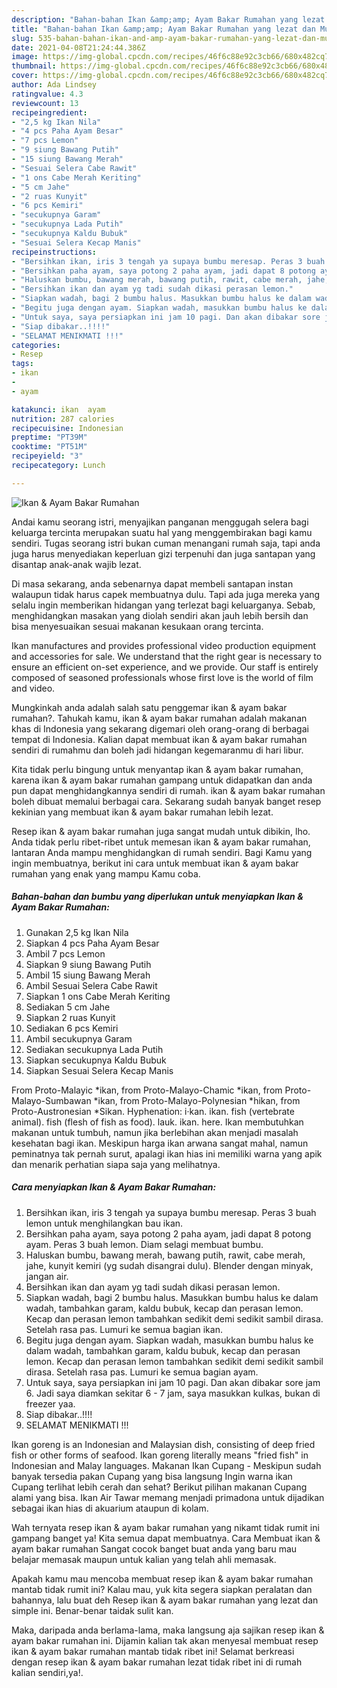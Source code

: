 ```yaml
---
description: "Bahan-bahan Ikan &amp;amp; Ayam Bakar Rumahan yang lezat dan Mudah Dibuat"
title: "Bahan-bahan Ikan &amp;amp; Ayam Bakar Rumahan yang lezat dan Mudah Dibuat"
slug: 535-bahan-bahan-ikan-and-amp-ayam-bakar-rumahan-yang-lezat-dan-mudah-dibuat
date: 2021-04-08T21:24:44.386Z
image: https://img-global.cpcdn.com/recipes/46f6c88e92c3cb66/680x482cq70/ikan-ayam-bakar-rumahan-foto-resep-utama.jpg
thumbnail: https://img-global.cpcdn.com/recipes/46f6c88e92c3cb66/680x482cq70/ikan-ayam-bakar-rumahan-foto-resep-utama.jpg
cover: https://img-global.cpcdn.com/recipes/46f6c88e92c3cb66/680x482cq70/ikan-ayam-bakar-rumahan-foto-resep-utama.jpg
author: Ada Lindsey
ratingvalue: 4.3
reviewcount: 13
recipeingredient:
- "2,5 kg Ikan Nila"
- "4 pcs Paha Ayam Besar"
- "7 pcs Lemon"
- "9 siung Bawang Putih"
- "15 siung Bawang Merah"
- "Sesuai Selera Cabe Rawit"
- "1 ons Cabe Merah Keriting"
- "5 cm Jahe"
- "2 ruas Kunyit"
- "6 pcs Kemiri"
- "secukupnya Garam"
- "secukupnya Lada Putih"
- "secukupnya Kaldu Bubuk"
- "Sesuai Selera Kecap Manis"
recipeinstructions:
- "Bersihkan ikan, iris 3 tengah ya supaya bumbu meresap. Peras 3 buah lemon untuk menghilangkan bau ikan."
- "Bersihkan paha ayam, saya potong 2 paha ayam, jadi dapat 8 potong ayam. Peras 3 buah lemon. Diam selagi membuat bumbu."
- "Haluskan bumbu, bawang merah, bawang putih, rawit, cabe merah, jahe, kunyit kemiri (yg sudah disangrai dulu). Blender dengan minyak, jangan air."
- "Bersihkan ikan dan ayam yg tadi sudah dikasi perasan lemon."
- "Siapkan wadah, bagi 2 bumbu halus. Masukkan bumbu halus ke dalam wadah, tambahkan garam, kaldu bubuk, kecap dan perasan lemon. Kecap dan perasan lemon tambahkan sedikit demi sedikit sambil dirasa. Setelah rasa pas. Lumuri ke semua bagian ikan."
- "Begitu juga dengan ayam. Siapkan wadah, masukkan bumbu halus ke dalam wadah, tambahkan garam, kaldu bubuk, kecap dan perasan lemon. Kecap dan perasan lemon tambahkan sedikit demi sedikit sambil dirasa. Setelah rasa pas. Lumuri ke semua bagian ayam."
- "Untuk saya, saya persiapkan ini jam 10 pagi. Dan akan dibakar sore jam 6. Jadi saya diamkan sekitar 6 - 7 jam, saya masukkan kulkas, bukan di freezer yaa."
- "Siap dibakar..!!!!"
- "SELAMAT MENIKMATI !!!"
categories:
- Resep
tags:
- ikan
- 
- ayam

katakunci: ikan  ayam 
nutrition: 287 calories
recipecuisine: Indonesian
preptime: "PT39M"
cooktime: "PT51M"
recipeyield: "3"
recipecategory: Lunch

---
```



![Ikan &amp; Ayam Bakar Rumahan](https://img-global.cpcdn.com/recipes/46f6c88e92c3cb66/680x482cq70/ikan-ayam-bakar-rumahan-foto-resep-utama.jpg)

Andai kamu seorang istri, menyajikan panganan menggugah selera bagi keluarga tercinta merupakan suatu hal yang menggembirakan bagi kamu sendiri. Tugas seorang istri bukan cuman menangani rumah saja, tapi anda juga harus menyediakan keperluan gizi terpenuhi dan juga santapan yang disantap anak-anak wajib lezat.

Di masa  sekarang, anda sebenarnya dapat membeli santapan instan walaupun tidak harus capek membuatnya dulu. Tapi ada juga mereka yang selalu ingin memberikan hidangan yang terlezat bagi keluarganya. Sebab, menghidangkan masakan yang diolah sendiri akan jauh lebih bersih dan bisa menyesuaikan sesuai makanan kesukaan orang tercinta. 

Ikan manufactures and provides professional video production equipment and accessories for sale. We understand that the right gear is necessary to ensure an efficient on-set experience, and we provide. Our staff is entirely composed of seasoned professionals whose first love is the world of film and video.

Mungkinkah anda adalah salah satu penggemar ikan &amp; ayam bakar rumahan?. Tahukah kamu, ikan &amp; ayam bakar rumahan adalah makanan khas di Indonesia yang sekarang digemari oleh orang-orang di berbagai tempat di Indonesia. Kalian dapat membuat ikan &amp; ayam bakar rumahan sendiri di rumahmu dan boleh jadi hidangan kegemaranmu di hari libur.

Kita tidak perlu bingung untuk menyantap ikan &amp; ayam bakar rumahan, karena ikan &amp; ayam bakar rumahan gampang untuk didapatkan dan anda pun dapat menghidangkannya sendiri di rumah. ikan &amp; ayam bakar rumahan boleh dibuat memalui berbagai cara. Sekarang sudah banyak banget resep kekinian yang membuat ikan &amp; ayam bakar rumahan lebih lezat.

Resep ikan &amp; ayam bakar rumahan juga sangat mudah untuk dibikin, lho. Anda tidak perlu ribet-ribet untuk memesan ikan &amp; ayam bakar rumahan, lantaran Anda mampu menghidangkan di rumah sendiri. Bagi Kamu yang ingin membuatnya, berikut ini cara untuk membuat ikan &amp; ayam bakar rumahan yang enak yang mampu Kamu coba.

<!--inarticleads1-->

##### Bahan-bahan dan bumbu yang diperlukan untuk menyiapkan Ikan &amp; Ayam Bakar Rumahan:

1. Gunakan 2,5 kg Ikan Nila
1. Siapkan 4 pcs Paha Ayam Besar
1. Ambil 7 pcs Lemon
1. Siapkan 9 siung Bawang Putih
1. Ambil 15 siung Bawang Merah
1. Ambil Sesuai Selera Cabe Rawit
1. Siapkan 1 ons Cabe Merah Keriting
1. Sediakan 5 cm Jahe
1. Siapkan 2 ruas Kunyit
1. Sediakan 6 pcs Kemiri
1. Ambil secukupnya Garam
1. Sediakan secukupnya Lada Putih
1. Siapkan secukupnya Kaldu Bubuk
1. Siapkan Sesuai Selera Kecap Manis


From Proto-Malayic *ikan, from Proto-Malayo-Chamic *ikan, from Proto-Malayo-Sumbawan *ikan, from Proto-Malayo-Polynesian *hikan, from Proto-Austronesian *Sikan. Hyphenation: i‧kan. ikan. fish (vertebrate animal). fish (flesh of fish as food). lauk. ikan. here. Ikan membutuhkan makanan untuk tumbuh, namun jika berlebihan akan menjadi masalah kesehatan bagi ikan. Meskipun harga ikan arwana sangat mahal, namun peminatnya tak pernah surut, apalagi ikan hias ini memiliki warna yang apik dan menarik perhatian siapa saja yang melihatnya. 

<!--inarticleads2-->

##### Cara menyiapkan Ikan &amp; Ayam Bakar Rumahan:

1. Bersihkan ikan, iris 3 tengah ya supaya bumbu meresap. Peras 3 buah lemon untuk menghilangkan bau ikan.
1. Bersihkan paha ayam, saya potong 2 paha ayam, jadi dapat 8 potong ayam. Peras 3 buah lemon. Diam selagi membuat bumbu.
1. Haluskan bumbu, bawang merah, bawang putih, rawit, cabe merah, jahe, kunyit kemiri (yg sudah disangrai dulu). Blender dengan minyak, jangan air.
1. Bersihkan ikan dan ayam yg tadi sudah dikasi perasan lemon.
1. Siapkan wadah, bagi 2 bumbu halus. Masukkan bumbu halus ke dalam wadah, tambahkan garam, kaldu bubuk, kecap dan perasan lemon. Kecap dan perasan lemon tambahkan sedikit demi sedikit sambil dirasa. Setelah rasa pas. Lumuri ke semua bagian ikan.
1. Begitu juga dengan ayam. Siapkan wadah, masukkan bumbu halus ke dalam wadah, tambahkan garam, kaldu bubuk, kecap dan perasan lemon. Kecap dan perasan lemon tambahkan sedikit demi sedikit sambil dirasa. Setelah rasa pas. Lumuri ke semua bagian ayam.
1. Untuk saya, saya persiapkan ini jam 10 pagi. Dan akan dibakar sore jam 6. Jadi saya diamkan sekitar 6 - 7 jam, saya masukkan kulkas, bukan di freezer yaa.
1. Siap dibakar..!!!!
1. SELAMAT MENIKMATI !!!


Ikan goreng is an Indonesian and Malaysian dish, consisting of deep fried fish or other forms of seafood. Ikan goreng literally means &#34;fried fish&#34; in Indonesian and Malay languages. Makanan Ikan Cupang - Meskipun sudah banyak tersedia pakan Cupang yang bisa langsung Ingin warna ikan Cupang terlihat lebih cerah dan sehat? Berikut pilihan makanan Cupang alami yang bisa. Ikan Air Tawar memang menjadi primadona untuk dijadikan sebagai ikan hias di akuarium ataupun di kolam. 

Wah ternyata resep ikan &amp; ayam bakar rumahan yang nikamt tidak rumit ini gampang banget ya! Kita semua dapat membuatnya. Cara Membuat ikan &amp; ayam bakar rumahan Sangat cocok banget buat anda yang baru mau belajar memasak maupun untuk kalian yang telah ahli memasak.

Apakah kamu mau mencoba membuat resep ikan &amp; ayam bakar rumahan mantab tidak rumit ini? Kalau mau, yuk kita segera siapkan peralatan dan bahannya, lalu buat deh Resep ikan &amp; ayam bakar rumahan yang lezat dan simple ini. Benar-benar taidak sulit kan. 

Maka, daripada anda berlama-lama, maka langsung aja sajikan resep ikan &amp; ayam bakar rumahan ini. Dijamin kalian tak akan menyesal membuat resep ikan &amp; ayam bakar rumahan mantab tidak ribet ini! Selamat berkreasi dengan resep ikan &amp; ayam bakar rumahan lezat tidak ribet ini di rumah kalian sendiri,ya!.

